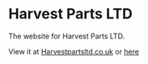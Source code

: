 # Harvest Parts LTD
The website for Harvest Parts LTD.

View it at [Harvestpartsltd.co.uk](http://www.harvestpartsltd.co.uk/)
or [here](https://a-yakkus.github.io/harvestpartsltdwebsite/index.html)
